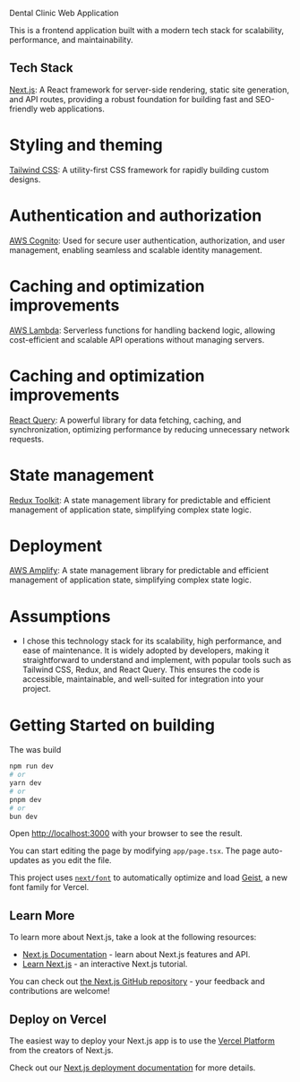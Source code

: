 Dental Clinic Web Application

This is a frontend application built with a modern tech stack for scalability, performance, and maintainability.

## Tech Stack

[Next.js](https://nextjs.org): A React framework for server-side rendering, static site generation, and API routes, providing a robust foundation for building fast and SEO-friendly web applications.

# Styling and theming

[Tailwind CSS](https://tailwindcss.com): A utility-first CSS framework for rapidly building custom designs.

# Authentication and authorization

[AWS Cognito](https://aws.amazon.com/pm/cognito/): Used for secure user authentication, authorization, and user management, enabling seamless and scalable identity management.

# Caching and optimization improvements

[AWS Lambda](https://aws.amazon.com/pm/lambda/): Serverless functions for handling backend logic, allowing cost-efficient and scalable API operations without managing servers.

# Caching and optimization improvements

[React Query](https://tanstack.com/query/latest): A powerful library for data fetching, caching, and synchronization, optimizing performance by reducing unnecessary network requests.

# State management

[Redux Toolkit](https://redux-toolkit.js.org/): A state management library for predictable and efficient management of application state, simplifying complex state logic.

# Deployment

[AWS Amplify](https://aws.amazon.com/amplify/): A state management library for predictable and efficient management of application state, simplifying complex state logic.

# Assumptions

- I chose this technology stack for its scalability, high performance, and ease of maintenance. It is widely adopted by developers, making it straightforward to understand and implement, with popular tools such as Tailwind CSS, Redux, and React Query. This ensures the code is accessible, maintainable, and well-suited for integration into your project.

# Getting Started on building

The was build

```bash
npm run dev
# or
yarn dev
# or
pnpm dev
# or
bun dev
```

Open [http://localhost:3000](http://localhost:3000) with your browser to see the result.

You can start editing the page by modifying `app/page.tsx`. The page auto-updates as you edit the file.

This project uses [`next/font`](https://nextjs.org/docs/app/building-your-application/optimizing/fonts) to automatically optimize and load [Geist](https://vercel.com/font), a new font family for Vercel.

## Learn More

To learn more about Next.js, take a look at the following resources:

- [Next.js Documentation](https://nextjs.org/docs) - learn about Next.js features and API.
- [Learn Next.js](https://nextjs.org/learn) - an interactive Next.js tutorial.

You can check out [the Next.js GitHub repository](https://github.com/vercel/next.js) - your feedback and contributions are welcome!

## Deploy on Vercel

The easiest way to deploy your Next.js app is to use the [Vercel Platform](https://vercel.com/new?utm_medium=default-template&filter=next.js&utm_source=create-next-app&utm_campaign=create-next-app-readme) from the creators of Next.js.

Check out our [Next.js deployment documentation](https://nextjs.org/docs/app/building-your-application/deploying) for more details.
